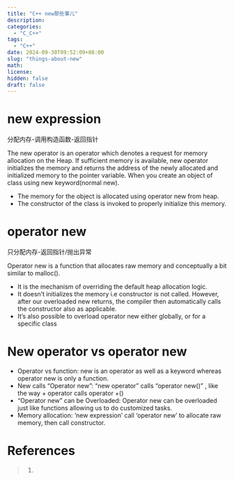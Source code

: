 ```yaml
---
title: "C++ new那些事儿"
description: 
categories:
  - "C_C++"
tags:
  - "C++"
date: 2024-09-30T09:52:09+08:00
slug: "things-about-new"
math: 
license: 
hidden: false
draft: false
---
```


# new expression

分配内存-调用构造函数-返回指针

The new operator is an operator which denotes a request for memory allocation on the Heap. If sufficient memory is available, new operator initializes the memory and returns the address of the newly allocated and initialized memory to the pointer variable. When you create an object of class using new keyword(normal new).

- The memory for the object is allocated using operator new from heap.
- The constructor of the class is invoked to properly initialize this memory.

# operator new

只分配内存-返回指针/抛出异常

Operator new is a function that allocates raw memory and conceptually a bit similar to malloc().

- It is the mechanism of overriding the default heap allocation logic.
- It doesn’t initializes the memory i.e constructor is not called. However, after our overloaded new returns, the compiler then automatically calls the constructor also as applicable.
- It’s also possible to overload operator new either globally, or for a specific class


# New operator vs operator new

- Operator vs function: new is an operator as well as a keyword whereas operator new is only a function.
- New calls “Operator new”: “new operator” calls “operator new()” , like the way + operator calls operator +()
- “Operator new” can be Overloaded: Operator new can be overloaded just like functions allowing us to do customized tasks.
- Memory allocation: ‘new expression’ call ‘operator new’ to allocate raw memory, then call constructor.

# References
> 1. 
